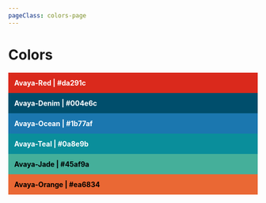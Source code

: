 ```yaml
---
pageClass: colors-page
---
```


# Colors

<div style="background-color: #da291c; padding: 12px; color: white; font-weight: bold;">Avaya-Red | #da291c</div>  
<div style="background-color: #004e6c; padding: 12px; color: white; font-weight: bold;">Avaya-Denim | #004e6c</div>  
<div style="background-color: #1b77af; padding: 12px; color: white; font-weight: bold;">Avaya-Ocean | #1b77af</div>  
<div style="background-color: #0a8e9b; padding: 12px; color: white; font-weight: bold;">Avaya-Teal | #0a8e9b</div>  
<div style="background-color: #45af9a; padding: 12px; color: black; font-weight: bold;">Avaya-Jade | #45af9a</div>  
<div style="background-color: #ea6834; padding: 12px; color: black; font-weight: bold;">Avaya-Orange | #ea6834</div>  
